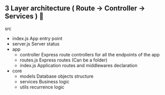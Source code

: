 ## 3 Layer architecture  ( Route -> Controller -> Services ) 🥪

   src
   - index.js   App entry point
   - server.js  Server status
   - app             
      - controller Express route controllers for all the endpoints of the app
      - routes.js  Express routes (Can be a folder)
      - index.js   Application routes and middlewares declaration
   - core
     - models   Database objects structure
     - services Business logic
      - utils  recurrence logic
